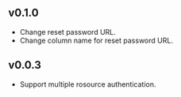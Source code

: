 ## v0.1.0

* Change reset password URL.
* Change column name for reset password URL.

## v0.0.3

* Support multiple rosource authentication.
